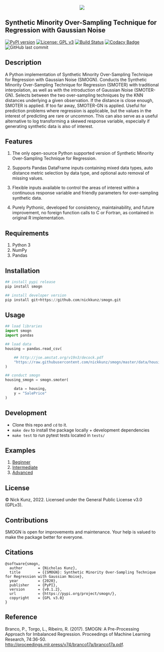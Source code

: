 <div align="center">
  <img src="https://github.com/nickkunz/smogn/blob/master/media/images/smogn_banner.png">
</div>

## Synthetic Minority Over-Sampling Technique for Regression with Gaussian Noise

[![PyPI version](https://badge.fury.io/py/smogn.svg)](https://badge.fury.io/py/smogn)
[![License: GPL v3](https://img.shields.io/badge/License-GPLv3-blue.svg)](https://www.gnu.org/licenses/gpl-3.0)
[![Build Status](https://travis-ci.com/nickkunz/smogn.svg?branch=master)](https://travis-ci.com/nickkunz/smogn)
[![Codacy Badge](https://api.codacy.com/project/badge/Grade/1bfe5a201f3b4a9787c6cf4b365736ed)](https://www.codacy.com/manual/nickkunz/smogn?utm_source=github.com&utm_medium=referral&utm_content=nickkunz/smogn&utm_campaign=Badge_Grade)
![GitHub last commit](https://img.shields.io/github/last-commit/nickkunz/smogn)

## Description

A Python implementation of Synthetic Minority Over-Sampling Technique for
Regression with Gaussian Noise (SMOGN). Conducts the Synthetic Minority
Over-Sampling Technique for Regression (SMOTER) with traditional interpolation,
as well as with the introduction of Gaussian Noise (SMOTER-GN). Selects between
the two over-sampling techniques by the KNN distances underlying a given
observation. If the distance is close enough, SMOTER is applied. If too far
away, SMOTER-GN is applied. Useful for prediction problems where regression is
applicable, but the values in the interest of predicting are rare or uncommon.
This can also serve as a useful alternative to log transforming a skewed
response variable, especially if generating synthetic data is also of interest.
<br>

## Features

1. The only open-source Python supported version of Synthetic Minority
   Over-Sampling Technique for Regression.

2. Supports Pandas DataFrame inputs containing mixed data types, auto distance
   metric selection by data type, and optional auto removal of missing values.

3. Flexible inputs available to control the areas of interest within a
   continuous response variable and friendly parameters for over-sampling
   synthetic data.

4. Purely Pythonic, developed for consistency, maintainability, and future
   improvement, no foreign function calls to C or Fortran, as contained in
   original R implementation.

## Requirements

1. Python 3
2. NumPy
3. Pandas

## Installation

```python
## install pypi release
pip install smogn

## install developer version
pip install git+https://github.com/nickkunz/smogn.git
```

## Usage

```python
## load libraries
import smogn
import pandas

## load data
housing = pandas.read_csv(

    ## http://jse.amstat.org/v19n3/decock.pdf
    "https://raw.githubusercontent.com/nickkunz/smogn/master/data/housing.csv"
)

## conduct smogn
housing_smogn = smogn.smoter(

    data = housing,
    y = "SalePrice"
)
```

## Development

- Clone this repo and `cd` to it.
- `make dev` to install the package locally + development dependencies
- `make test` to run pytest tests located in `tests/`

## Examples

1. [Beginner](https://github.com/nickkunz/smogn/blob/master/examples/smogn_example_1_beg.ipynb)
   <br>
2. [Intermediate](https://github.com/nickkunz/smogn/blob/master/examples/smogn_example_2_int.ipynb)
   <br>
3. [Advanced](https://github.com/nickkunz/smogn/blob/master/examples/smogn_example_3_adv.ipynb)
   <br>

## License

© Nick Kunz, 2022. Licensed under the General Public License v3.0 (GPLv3).

## Contributions

SMOGN is open for improvements and maintenance. Your help is valued to make the
package better for everyone.

## Citations

```
@software{smogn,
  author       = {Nicholas Kunz},
  title        = {{SMOGN}: Synthetic Minority Over-Sampling Technique for Regression with Gaussian Noise},
  year         = {2020},
  publisher    = {PyPI},
  version      = {v0.1.2},
  url          = {https://pypi.org/project/smogn/},
  copyright    = {GPL v3.0}
}
```

## Reference

Branco, P., Torgo, L., Ribeiro, R. (2017). SMOGN: A Pre-Processing Approach for
Imbalanced Regression. Proceedings of Machine Learning Research, 74:36-50.
http://proceedings.mlr.press/v74/branco17a/branco17a.pdf.
